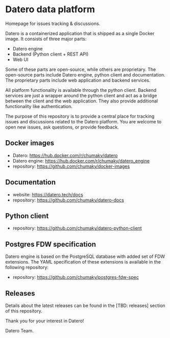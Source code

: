 # Datero data platform
Homepage for issues tracking &amp; discussions.

Datero is a containerized application that is shipped as a single Docker image.
It consists of three major parts:
- Datero engine
- Backend (Python client + REST API)
- Web UI

Some of these parts are open-source, while others are proprietary.
The open-source parts include Datero engine, python client and documentation.
The proprietary parts include web application and backend services.

All platform functionality is available through the python client.
Backend services are just a wrapper around the python client and act as a bridge between the client and the web application.
They also provide additional functionality like authentication.

The purpose of this repository is to provide a central place for tracking issues and discussions related to the Datero platform.
You are welcome to open new issues, ask questions, or provide feedback.

## Docker images
- Datero: https://hub.docker.com/r/chumaky/datero
- Datero engine: https://hub.docker.com/r/chumaky/datero_engine
- repository: https://github.com/chumaky/docker-images

## Documentation
- website: https://datero.tech/docs
- repository: https://github.com/chumaky/datero-docs

## Python client
- repository: https://github.com/chumaky/datero-python-client

## Postgres FDW specification
Datero engine is based on the PostgreSQL database with added set of FDW extensions.
The YAML specification of these extensions is available in the following repository:

- repository: https://github.com/chumaky/postgres-fdw-spec


## Releases
Details about the latest releases can be found in the [TBD: releases] section of this repository.



Thank you for your interest in Datero!

Datero Team.